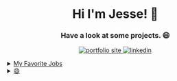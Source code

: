 <h1 align="center">Hi I'm Jesse! 👋</h1> 
<h3 align="center" color="grey">Have a look at some projects. 😄</h3>

<p align="center">
  <a href="https://welkwavestudios.com/">
    <img alt="portfolio site" title="WelkWaveStudios" src="https://img.shields.io/badge/Portfolio-WelkWaveStudios-cyan"/>
     <a href="https://www.linkedin.com/in/jesse-welk-2604301a1/"/>
    <img alt="linkedin" title="linkedin" src="https://img.shields.io/badge/LinkedIn-blue?logo=linkedin"/>
</p>


<details>                            
<summary>My Favorite Jobs</summary>


| Rank |   Skills   |
|-----:|------------|
|     1| Design     |
|     2| UI/UX Dev  |
|     3| Front End  |

</details>

<details>
  <summary>😄</summary>
  <picture align="center">
    <img  alt="Keep on coding" src="https://image.spreadshirtmedia.com/image-server/v1/products/T1459A839PA3861PT28D1017348731W8333H10000/views/1,width=550,height=550,appearanceId=839,backgroundColor=F2F2F2/software-developer-keep-calm-and-keep-coding-sticker.jpg">
  </picture>
</details>

<!--
**JesseWelk/JesseWelk** is a ✨ _special_ ✨ repository because its `README.md` (this file) appears on your GitHub profile.

Here are some ideas to get you started:

- 🔭 I’m currently working on ...
- 🌱 I’m currently learning ...
- 👯 I’m looking to collaborate on ...
- 🤔 I’m looking for help with ...
- 💬 Ask me about ...
- 📫 How to reach me: ...
-  Pronouns: ...
- ⚡ Fun fact: ...
-->
